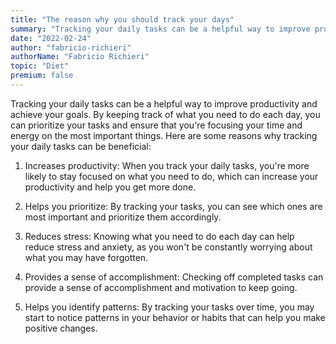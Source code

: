 ```yaml
---
title: "The reason why you should track your days"
summary: "Tracking your daily tasks can be a helpful way to improve productivity and achieve your goals."
date: "2022-02-24"
author: "fabricio-richieri"
authorName: "Fabricio Richieri"
topic: "Diet"
premium: false
---
```


Tracking your daily tasks can be a helpful way to improve productivity and achieve your goals. By keeping track of what you need to do each day, you can prioritize your tasks and ensure that you're focusing your time and energy on the most important things. Here are some reasons why tracking your daily tasks can be beneficial:

1. Increases productivity: When you track your daily tasks, you're more likely to stay focused on what you need to do, which can increase your productivity and help you get more done.

2. Helps you prioritize: By tracking your tasks, you can see which ones are most important and prioritize them accordingly.

3. Reduces stress: Knowing what you need to do each day can help reduce stress and anxiety, as you won't be constantly worrying about what you may have forgotten.

4. Provides a sense of accomplishment: Checking off completed tasks can provide a sense of accomplishment and motivation to keep going.

5. Helps you identify patterns: By tracking your tasks over time, you may start to notice patterns in your behavior or habits that can help you make positive changes.
